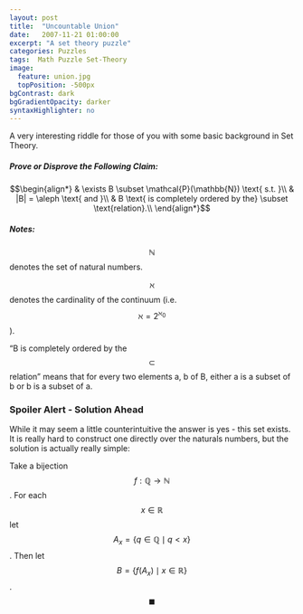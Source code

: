 ```yaml
---
layout: post
title:  "Uncountable Union"
date:   2007-11-21 01:00:00
excerpt: "A set theory puzzle"
categories: Puzzles
tags:  Math Puzzle Set-Theory
image:
  feature: union.jpg
  topPosition: -500px
bgContrast: dark
bgGradientOpacity: darker
syntaxHighlighter: no
---
```

A very interesting riddle for those of you with some basic background in Set Theory.

##### Prove or Disprove the Following Claim:

$$\begin{align*}
& \exists B \subset \mathcal{P}(\mathbb{N}) \text{ s.t. }\\
& |B| = \aleph \text{ and }\\
& B \text{ is completely ordered by the} \subset \text{relation}.\\
\end{align*}$$

##### Notes:
$$\mathbb{N}$$ denotes the set of natural numbers.

$$\aleph$$ denotes the cardinality of the continuum (i.e. $$\aleph = 2^{\aleph_0}$$).

“B is completely ordered by the $$\subset$$ relation” means that for every two elements a, b of B, either a is a subset of b or b is a subset of a.

### Spoiler Alert - Solution Ahead

While it may seem a little counterintuitive the answer is yes - this set exists. It is really hard to construct one directly over the naturals numbers, but the solution is actually really simple:

Take a bijection $$f: \mathbb{Q} \rightarrow \mathbb{N}$$. For each $$x \in \mathbb{R}$$ let $$A_x = \{q \in \mathbb{Q} \mid q < x\}$$. Then let $$B = \{f(A_x) \mid x \in \mathbb{R}\}$$. $$\blacksquare$$
